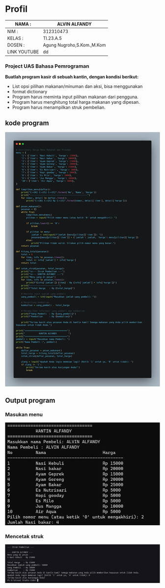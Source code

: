 # Profil

| NAMA  :| ALVIN ALFANDY |
| --- | --- |
| NIM   :| 312310473 |
| KELAS :| TI.23.A.5 |
| DOSEN :| Agung Nugroho,S.Kom.,M.Kom |
| LINK YOUTUBE |  dd                   |

### Project UAS Bahasa Pemrograman

**Buatlah program kasir di sebuah kantin, dengan kondisi berikut:**
- List opsi pilihan makanan/minuman dan aksi, bisa menggunakan
- format dictionary
- Program harus meminta input pilihan makanan dari pengguna.
- Program harus menghitung total harga makanan yang dipesan.
- Program harus menampilkan struk pembelian.

## kode program 
![Alt text](Gambar/image.png)

## Output program

### Masukan menu
![Alt text](Gambar/image-1.png)

### Mencetak struk
![Alt text](Gambar/5e5164e0-41a0-4d9b-b29a-12f92cd25396.jpeg)
 
